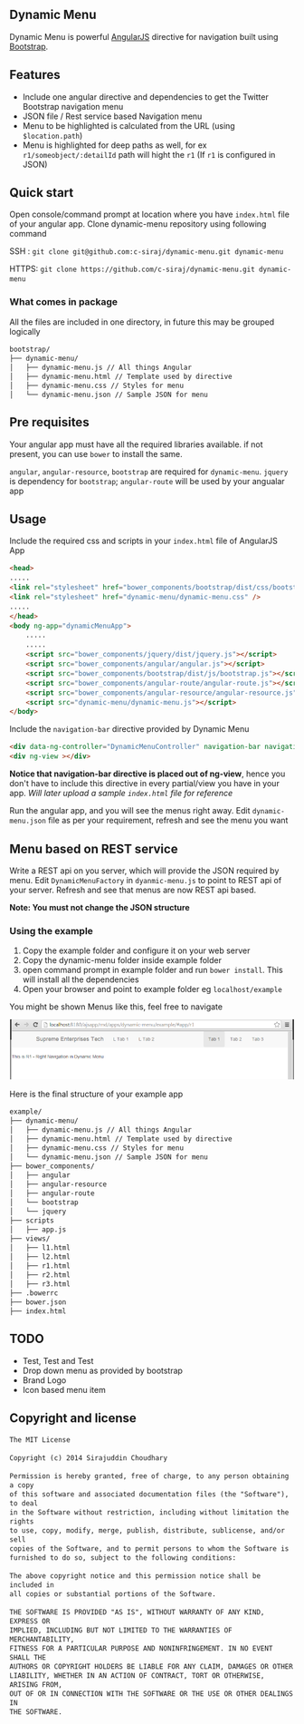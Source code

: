 ## Dynamic Menu

Dynamic Menu is powerful [AngularJS](http://angularjs.org) directive for navigation built using [Bootstrap](http://getbootstrap.com).

## Features
- Include one angular directive and dependencies to get the Twitter Bootstrap navigation menu
- JSON file / Rest service based Navigation menu
- Menu to be highlighted is calculated from the URL (using `$location.path`)
- Menu is highlighted for deep paths as well, for ex `r1/someobject/:detailId` path will hight the `r1` (If `r1` is configured in JSON)

## Quick start

Open console/command prompt at location where you have `index.html` file of your angular app.
Clone dynamic-menu repository using following command

SSH : `git clone git@github.com:c-siraj/dynamic-menu.git dynamic-menu`

HTTPS: `git clone https://github.com/c-siraj/dynamic-menu.git dynamic-menu`

### What comes in package

All the files are included in one directory, in future this may be grouped logically

```
bootstrap/
├── dynamic-menu/
│   ├── dynamic-menu.js // All things Angular
│   ├── dynamic-menu.html // Template used by directive
│   ├── dynamic-menu.css // Styles for menu
│   └── dynamic-menu.json // Sample JSON for menu
```

## Pre requisites
Your angular app must have all the required libraries available. if not present, you can use `bower` to install the same.

`angular`, `angular-resource`, `bootstrap` are required for `dynamic-menu`. `jquery` is dependency for `bootstrap`; `angular-route` will be used by your angualar app


## Usage
Include the required css and scripts in your `index.html` file of AngularJS App
```html
<head>
.....
<link rel="stylesheet" href="bower_components/bootstrap/dist/css/bootstrap.css" />
<link rel="stylesheet" href="dynamic-menu/dynamic-menu.css" />
.....
</head>
<body ng-app="dynamicMenuApp">
	.....
	.....
	<script src="bower_components/jquery/dist/jquery.js"></script>
	<script src="bower_components/angular/angular.js"></script>
	<script src="bower_components/bootstrap/dist/js/bootstrap.js"></script>
	<script src="bower_components/angular-route/angular-route.js"></script>
	<script src="bower_components/angular-resource/angular-resource.js"></script>
	<script src="dynamic-menu/dynamic-menu.js"></script>
</body>
```	

Include the `navigation-bar` directive provided by Dynamic Menu
```html
<div data-ng-controller="DynamicMenuController" navigation-bar navigation-detail="navigationDetail"></div>
<div ng-view ></div>
```

**Notice that navigation-bar directive is placed out of ng-view**, hence you don't have to include this directive in every partial/view you have in your app.
*Will later upload a sample `index.html` file for reference*

Run the angular app, and you will see the menus right away. Edit `dynamic-menu.json` file as per your requirement, refresh and see the menu you want

## Menu based on REST service
Write a REST api on you server, which will provide the JSON required by menu.
Edit `DynamicMenuFactory` in `dyanmic-menu.js` to point to REST api of your server.
Refresh and see that menus are now REST api based.

**Note: You must not change the JSON structure**

### Using the example

1. Copy the example folder and configure it on your web server
2. Copy the dynamic-menu folder inside example folder
3. open command prompt in example folder and run `bower install`. This will install all the dependencies
4. Open your browser and point to example folder eg `localhost/example`

You might be shown Menus like this, feel free to navigate

![](example/example.png)

Here is the final structure of your example app
```
example/
├── dynamic-menu/
│   ├── dynamic-menu.js // All things Angular
│   ├── dynamic-menu.html // Template used by directive
│   ├── dynamic-menu.css // Styles for menu
│   └── dynamic-menu.json // Sample JSON for menu
├── bower_components/
│   ├── angular
│   ├── angular-resource
│   ├── angular-route
│   └── bootstrap
│   └── jquery
├── scripts
│   ├── app.js
├── views/
│   ├── l1.html
│   ├── l2.html
│   ├── r1.html
│   ├── r2.html
│   ├── r3.html
├── .bowerrc
├── bower.json
├── index.html
```


## TODO
- Test, Test and Test
- Drop down menu as provided by bootstrap
- Brand Logo
- Icon based menu item

## Copyright and license

	The MIT License

	Copyright (c) 2014 Sirajuddin Choudhary

	Permission is hereby granted, free of charge, to any person obtaining a copy
	of this software and associated documentation files (the "Software"), to deal
	in the Software without restriction, including without limitation the rights
	to use, copy, modify, merge, publish, distribute, sublicense, and/or sell
	copies of the Software, and to permit persons to whom the Software is
	furnished to do so, subject to the following conditions:

	The above copyright notice and this permission notice shall be included in
	all copies or substantial portions of the Software.

	THE SOFTWARE IS PROVIDED "AS IS", WITHOUT WARRANTY OF ANY KIND, EXPRESS OR
	IMPLIED, INCLUDING BUT NOT LIMITED TO THE WARRANTIES OF MERCHANTABILITY,
	FITNESS FOR A PARTICULAR PURPOSE AND NONINFRINGEMENT. IN NO EVENT SHALL THE
	AUTHORS OR COPYRIGHT HOLDERS BE LIABLE FOR ANY CLAIM, DAMAGES OR OTHER
	LIABILITY, WHETHER IN AN ACTION OF CONTRACT, TORT OR OTHERWISE, ARISING FROM,
	OUT OF OR IN CONNECTION WITH THE SOFTWARE OR THE USE OR OTHER DEALINGS IN
	THE SOFTWARE.

